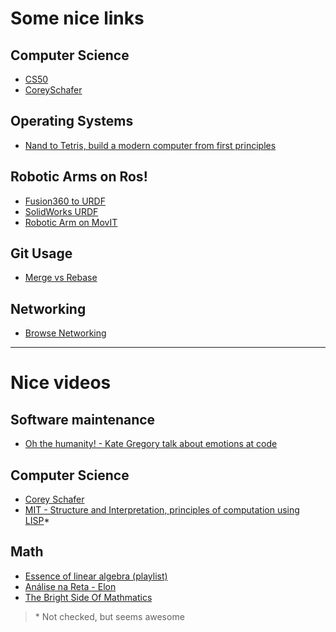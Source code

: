 # Some nice links

## Computer Science

* [CS50](https://cs50.harvard.edu/x/2024/)
* [CoreySchafer]()

## Operating Systems

* [Nand to Tetris, build a modern computer from first principles](https://www.nand2tetris.org/)

## Robotic Arms on Ros!

* [Fusion360 to URDF](https://github.com/syuntoku14/fusion2urdf)
* [SolidWorks URDF](https://www.youtube.com/watch?v=ge3P307TgJI)
* [Robotic Arm on MovIT](https://www.instructables.com/ROS-MoveIt-Robotic-Arm/)

## Git Usage

* [Merge vs Rebase](https://www.atlassian.com/git/tutorials/merging-vs-rebasing#the-golden-rule-of-rebasing)

## Networking

* [Browse Networking](https://hpbn.co/building-blocks-of-tcp/)

___
# Nice videos

## Software maintenance

* [Oh the humanity! - Kate Gregory talk about emotions at code](https://www.youtube.com/watch?v=p-b6CGvuWyA)

## Computer Science

* [Corey Schafer](https://www.youtube.com/@coreyms)
* [MIT - Structure and Interpretation, principles of computation using LISP](https://www.youtube.com/playlist?list=PLE18841CABEA24090)*

## Math

* [Essence of linear algebra (playlist)](https://www.youtube.com/playlist?list=PLZHQObOWTQDPD3MizzM2xVFitgF8hE_ab)
* [Análise na Reta - Elon](https://www.youtube.com/playlist?list=PLo4jXE-LdDTQPllPLVhXQgloJKdbNnfIN)
* [The Bright Side Of Mathmatics](https://www.youtube.com/@brightsideofmaths)

> \* Not checked, but seems awesome